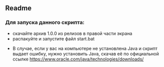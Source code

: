 ## Readme
### Для запуска данного скрипта:
* скачайте архив 1.0.0 из релизов в правой части экрана
* распакуйте и запустите файл start.bat
- В случае, если у вас на компьютере не установлена Java и скрипт выдает ошибку, нужно установить Java, скачав её по официальной ссылке https://www.oracle.com/java/technologies/downloads/